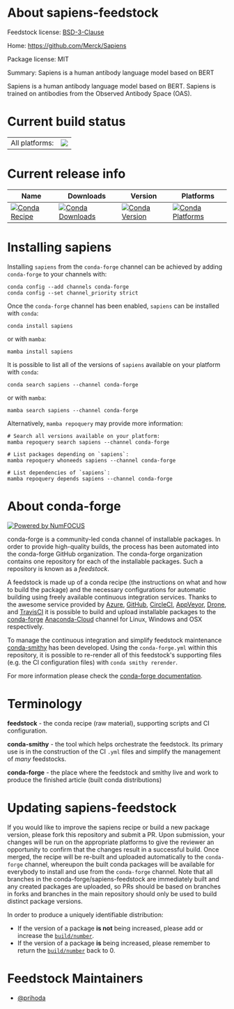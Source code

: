About sapiens-feedstock
=======================

Feedstock license: [BSD-3-Clause](https://github.com/conda-forge/sapiens-feedstock/blob/main/LICENSE.txt)

Home: https://github.com/Merck/Sapiens

Package license: MIT

Summary: Sapiens is a human antibody language model based on BERT

Sapiens is a human antibody language model based on BERT. Sapiens is trained on antibodies from the Observed Antibody Space (OAS).


Current build status
====================


<table><tr><td>All platforms:</td>
    <td>
      <a href="https://dev.azure.com/conda-forge/feedstock-builds/_build/latest?definitionId=15800&branchName=main">
        <img src="https://dev.azure.com/conda-forge/feedstock-builds/_apis/build/status/sapiens-feedstock?branchName=main">
      </a>
    </td>
  </tr>
</table>

Current release info
====================

| Name | Downloads | Version | Platforms |
| --- | --- | --- | --- |
| [![Conda Recipe](https://img.shields.io/badge/recipe-sapiens-green.svg)](https://anaconda.org/conda-forge/sapiens) | [![Conda Downloads](https://img.shields.io/conda/dn/conda-forge/sapiens.svg)](https://anaconda.org/conda-forge/sapiens) | [![Conda Version](https://img.shields.io/conda/vn/conda-forge/sapiens.svg)](https://anaconda.org/conda-forge/sapiens) | [![Conda Platforms](https://img.shields.io/conda/pn/conda-forge/sapiens.svg)](https://anaconda.org/conda-forge/sapiens) |

Installing sapiens
==================

Installing `sapiens` from the `conda-forge` channel can be achieved by adding `conda-forge` to your channels with:

```
conda config --add channels conda-forge
conda config --set channel_priority strict
```

Once the `conda-forge` channel has been enabled, `sapiens` can be installed with `conda`:

```
conda install sapiens
```

or with `mamba`:

```
mamba install sapiens
```

It is possible to list all of the versions of `sapiens` available on your platform with `conda`:

```
conda search sapiens --channel conda-forge
```

or with `mamba`:

```
mamba search sapiens --channel conda-forge
```

Alternatively, `mamba repoquery` may provide more information:

```
# Search all versions available on your platform:
mamba repoquery search sapiens --channel conda-forge

# List packages depending on `sapiens`:
mamba repoquery whoneeds sapiens --channel conda-forge

# List dependencies of `sapiens`:
mamba repoquery depends sapiens --channel conda-forge
```


About conda-forge
=================

[![Powered by
NumFOCUS](https://img.shields.io/badge/powered%20by-NumFOCUS-orange.svg?style=flat&colorA=E1523D&colorB=007D8A)](https://numfocus.org)

conda-forge is a community-led conda channel of installable packages.
In order to provide high-quality builds, the process has been automated into the
conda-forge GitHub organization. The conda-forge organization contains one repository
for each of the installable packages. Such a repository is known as a *feedstock*.

A feedstock is made up of a conda recipe (the instructions on what and how to build
the package) and the necessary configurations for automatic building using freely
available continuous integration services. Thanks to the awesome service provided by
[Azure](https://azure.microsoft.com/en-us/services/devops/), [GitHub](https://github.com/),
[CircleCI](https://circleci.com/), [AppVeyor](https://www.appveyor.com/),
[Drone](https://cloud.drone.io/welcome), and [TravisCI](https://travis-ci.com/)
it is possible to build and upload installable packages to the
[conda-forge](https://anaconda.org/conda-forge) [Anaconda-Cloud](https://anaconda.org/)
channel for Linux, Windows and OSX respectively.

To manage the continuous integration and simplify feedstock maintenance
[conda-smithy](https://github.com/conda-forge/conda-smithy) has been developed.
Using the ``conda-forge.yml`` within this repository, it is possible to re-render all of
this feedstock's supporting files (e.g. the CI configuration files) with ``conda smithy rerender``.

For more information please check the [conda-forge documentation](https://conda-forge.org/docs/).

Terminology
===========

**feedstock** - the conda recipe (raw material), supporting scripts and CI configuration.

**conda-smithy** - the tool which helps orchestrate the feedstock.
                   Its primary use is in the construction of the CI ``.yml`` files
                   and simplify the management of *many* feedstocks.

**conda-forge** - the place where the feedstock and smithy live and work to
                  produce the finished article (built conda distributions)


Updating sapiens-feedstock
==========================

If you would like to improve the sapiens recipe or build a new
package version, please fork this repository and submit a PR. Upon submission,
your changes will be run on the appropriate platforms to give the reviewer an
opportunity to confirm that the changes result in a successful build. Once
merged, the recipe will be re-built and uploaded automatically to the
`conda-forge` channel, whereupon the built conda packages will be available for
everybody to install and use from the `conda-forge` channel.
Note that all branches in the conda-forge/sapiens-feedstock are
immediately built and any created packages are uploaded, so PRs should be based
on branches in forks and branches in the main repository should only be used to
build distinct package versions.

In order to produce a uniquely identifiable distribution:
 * If the version of a package **is not** being increased, please add or increase
   the [``build/number``](https://docs.conda.io/projects/conda-build/en/latest/resources/define-metadata.html#build-number-and-string).
 * If the version of a package **is** being increased, please remember to return
   the [``build/number``](https://docs.conda.io/projects/conda-build/en/latest/resources/define-metadata.html#build-number-and-string)
   back to 0.

Feedstock Maintainers
=====================

* [@prihoda](https://github.com/prihoda/)

